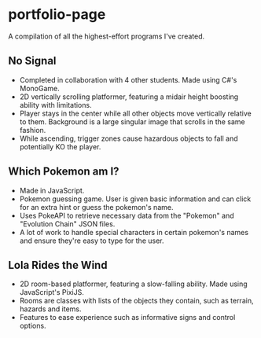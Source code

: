 # portfolio-page
A compilation of all the highest-effort programs I've created.


## No Signal

- Completed in collaboration with 4 other students. Made using C#'s MonoGame.
- 2D vertically scrolling platformer, featuring a midair height boosting ability with limitations.
- Player stays in the center while all other objects move vertically relative to them. Background is a large singular image that scrolls in the same fashion.
- While ascending, trigger zones cause hazardous objects to fall and potentially KO the player.


## Which Pokemon am I?

- Made in JavaScript.
- Pokemon guessing game. User is given basic information and can click for an extra hint or guess the pokemon's name.
- Uses PokeAPI to retrieve necessary data from the "Pokemon" and "Evolution Chain" JSON files.
- A lot of work to handle special characters in certain pokemon's names and ensure they're easy to type for the user.

## Lola Rides the Wind

- 2D room-based platformer, featuring a slow-falling ability. Made using JavaScript's PixiJS.
- Rooms are classes with lists of the objects they contain, such as terrain, hazards and items.
- Features to ease experience such as informative signs and control options.
